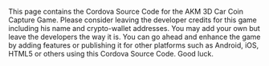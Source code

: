 This page contains the Cordova Source Code for the AKM 3D Car Coin Capture Game. Please consider leaving the developer credits for this game including his name and crypto-wallet addresses. You may add your own but leave the developers the way it is. You can go ahead and enhance the game by adding features or publishing it for other platforms such as Android, iOS, HTML5 or others using this Cordova Source Code. Good luck.
